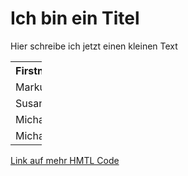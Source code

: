 <!DOCTYPE html>
<hmtl>
<body>
<h1> Ich bin ein Titel</h1>
<p> Hier schreibe ich jetzt einen kleinen Text</p>

  <table style="width:10%">
<tr>
<th>Firstname</th>
<th>Lastname</th>
<th>Age</th>
</tr>

<td>Markus</td>
<td>Schmitt</td>
<td>50</td>
</tr>

<tr>
<td>Susanne</td>
<td>Peters</td>
<td>94</td>

<td>Markus</td>
<td>Schmitt</td>
<td>50</td>
</tr>

<tr>
<td>Michael</td>
<td>Peters</td>
<td>22</td>

<td>Ahmad</td>
<td>Islam</td>
<td>30</td>
</tr>

<tr>
<td>Michaela</td>
<td>Holmstadt</td>
<td>35</td>

</tr>
</table>
<p>
<a href='https://www.w3schools.com/html/html_elements.asp'> Link auf mehr HMTL Code</a>
</body>
</hmtl>
